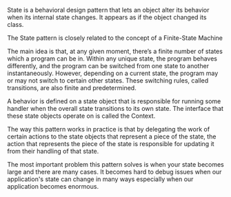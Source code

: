 State is a behavioral design pattern that lets an object alter its behavior when its internal state changes. It appears as if the object changed its class.

The State pattern is closely related to the concept of a Finite-State Machine

The main idea is that, at any given moment, there’s a finite number of states which a program can be in. Within any unique state, the program behaves differently, and the program can be switched from one state to another instantaneously. However, depending on a current state, the program may or may not switch to certain other states. These switching rules, called transitions, are also finite and predetermined.

A behavior is defined on a state object that is responsible for running some handler when the overall state transitions to its own state. The interface that these state objects operate on is called the Context.

The way this pattern works in practice is that by delegating the work of certain actions to the state objects that represent a piece of the state, the action that represents the piece of the state is responsible for updating it from their handling of that state.

The most important problem this pattern solves is when your state becomes large and there are many cases. It becomes hard to debug issues when our application's state can change in many ways especially when our application becomes enormous.